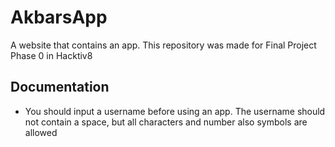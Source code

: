 # AkbarsApp
A website that contains an app. This repository was made for Final Project Phase 0 in Hacktiv8

## Documentation
- You should input a username before using an app. The username should not contain a space, but all characters and number also symbols are allowed
